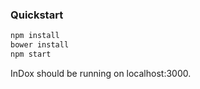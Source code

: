 ### Quickstart
```bash
npm install
bower install
npm start
```

InDox should be running on localhost:3000.
